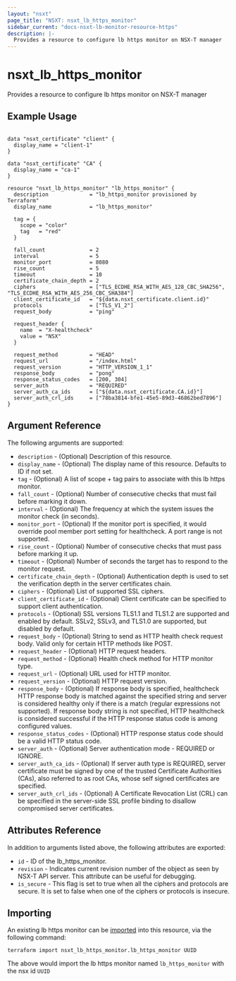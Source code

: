 ```yaml
---
layout: "nsxt"
page_title: "NSXT: nsxt_lb_https_monitor"
sidebar_current: "docs-nsxt-lb-monitor-resource-https"
description: |-
  Provides a resource to configure lb https monitor on NSX-T manager
---
```


# nsxt_lb_https_monitor

Provides a resource to configure lb https monitor on NSX-T manager

## Example Usage

```hcl

data "nsxt_certificate" "client" {
  display_name = "client-1"
}

data "nsxt_certificate" "CA" {
  display_name = "ca-1"
}

resource "nsxt_lb_https_monitor" "lb_https_monitor" {
  description             = "lb_https_monitor provisioned by Terraform"
  display_name            = "lb_https_monitor"

  tag = {
    scope = "color"
    tag   = "red"
  }

  fall_count              = 2
  interval                = 5
  monitor_port            = 8080
  rise_count              = 5
  timeout                 = 10
  certificate_chain_depth = 2
  ciphers                 = ["TLS_ECDHE_RSA_WITH_AES_128_CBC_SHA256", "TLS_ECDHE_RSA_WITH_AES_256_CBC_SHA384"]
  client_certificate_id   = "${data.nsxt_certificate.client.id}"
  protocols               = ["TLS_V1_2"]
  request_body            = "ping"

  request_header {
    name  = "X-healthcheck"
    value = "NSX"
  }

  request_method          = "HEAD"
  request_url             = "/index.html"
  request_version         = "HTTP_VERSION_1_1"
  response_body           = "pong"
  response_status_codes   = [200, 304]
  server_auth             = "REQUIRED"
  server_auth_ca_ids      = ["${data.nsxt_certificate.CA.id}"]
  server_auth_crl_ids     = ["78ba3814-bfe1-45e5-89d3-46862bed7896"]
}
```

## Argument Reference

The following arguments are supported:

* `description` - (Optional) Description of this resource.
* `display_name` - (Optional) The display name of this resource. Defaults to ID if not set.
* `tag` - (Optional) A list of scope + tag pairs to associate with this lb https monitor.
* `fall_count` - (Optional) Number of consecutive checks that must fail before marking it down.
* `interval` - (Optional) The frequency at which the system issues the monitor check (in seconds).
* `monitor_port` - (Optional) If the monitor port is specified, it would override pool member port setting for healthcheck. A port range is not supported.
* `rise_count` - (Optional) Number of consecutive checks that must pass before marking it up.
* `timeout` - (Optional) Number of seconds the target has to respond to the monitor request.
* `certificate_chain_depth` - (Optional) Authentication depth is used to set the verification depth in the server certificates chain.
* `ciphers` - (Optional) List of supported SSL ciphers.
* `client_certificate_id` - (Optional) Client certificate can be specified to support client authentication.
* `protocols` - (Optional) SSL versions TLS1.1 and TLS1.2 are supported and enabled by default. SSLv2, SSLv3, and TLS1.0 are supported, but disabled by default.
* `request_body` - (Optional) String to send as HTTP health check request body. Valid only for certain HTTP methods like POST.
* `request_header` - (Optional) HTTP request headers.
* `request_method` - (Optional) Health check method for HTTP monitor type.
* `request_url` - (Optional) URL used for HTTP monitor.
* `request_version` - (Optional) HTTP request version.
* `response_body` - (Optional) If response body is specified, healthcheck HTTP response body is matched against the specified string and server is considered healthy only if there is a match (regular expressions not supported). If response body string is not specified, HTTP healthcheck is considered successful if the HTTP response status code is among configured values.
* `response_status_codes` - (Optional) HTTP response status code should be a valid HTTP status code.
* `server_auth` - (Optional) Server authentication mode - REQUIRED or IGNORE.
* `server_auth_ca_ids` - (Optional) If server auth type is REQUIRED, server certificate must be signed by one of the trusted Certificate Authorities (CAs), also referred to as root CAs, whose self signed certificates are specified.
* `server_auth_crl_ids` - (Optional) A Certificate Revocation List (CRL) can be specified in the server-side SSL profile binding to disallow compromised server certificates.


## Attributes Reference

In addition to arguments listed above, the following attributes are exported:

* `id` - ID of the lb_https_monitor.
* `revision` - Indicates current revision number of the object as seen by NSX-T API server. This attribute can be useful for debugging.
* `is_secure` - This flag is set to true when all the ciphers and protocols are secure. It is set to false when one of the ciphers or protocols is insecure.


## Importing

An existing lb https monitor can be [imported][docs-import] into this resource, via the following command:

[docs-import]: /docs/import/index.html

```
terraform import nsxt_lb_https_monitor.lb_https_monitor UUID
```

The above would import the lb https monitor named `lb_https_monitor` with the nsx id `UUID`
